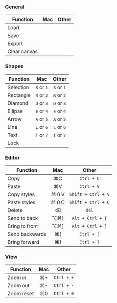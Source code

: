 ### General

| Function     | Mac | Other |
| ------------ | :-: | :---: |
| Load         |
| Save         |
| Export       |
| Clear canvas |

### Shapes

| Function  |    Mac     |   Other    |
| --------- | :--------: | :--------: |
| Selection | `S` or `1` | `S` or `1` |
| Rectangle | `R` or `2` | `R` or `2` |
| Diamond   | `D` or `3` | `D` or `3` |
| Ellipse   | `E` or `4` | `E` or `4` |
| Arrow     | `A` or `5` | `A` or `5` |
| Line      | `L` or `6` | `L` or `6` |
| Text      | `T` or `7` | `T` or `7` |
| Lock      |            |            |

### Editor

| Function       | Mac  |       Other        |
| -------------- | :--: | :----------------: |
| Copy           |  ⌘C  |     `Ctrl + C`     |
| Paste          |  ⌘V  |     `Ctrl + V`     |
| Copy styles    | ⌘⇧V  | `Shift + Ctrl + V` |
| Paste styles   | ⌘⇧C  | `Shift + Ctrl + C` |
| Delete         |  ⌫   |       `del`        |
| Send to back   | ⌥⌘\[ |  `Alt + Ctrl + [`  |
| Bring to front | ⌥⌘\] |  `Alt + Ctrl + ]`  |
| Send backwards | ⌘\[  |     `Ctrl + [`     |
| Bring forward  | ⌘\]  |     `Ctrl + ]`     |

### View

| Function   | Mac |   Other    |
| ---------- | :-: | :--------: |
| Zoom in    | ⌘+  | `Ctrl + +` |
| Zoom out   | ⌘-  | `Ctrl + -` |
| Zoom reset | ⌘0  | `Ctrl + 0` |
